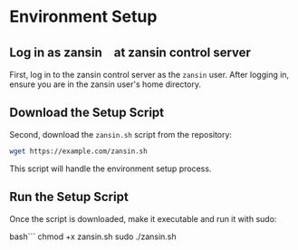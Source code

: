 # Environment Setup

## Log in as zansin　at zansin control server

First, log in to the zansin control server as the `zansin` user.
After logging in, ensure you are in the zansin user's home directory.

## Download the Setup Script

Second, download the `zansin.sh` script from the repository:

```bash
wget https://example.com/zansin.sh
```
This script will handle the environment setup process.

## Run the Setup Script
Once the script is downloaded, make it executable and run it with sudo:

bash```
chmod +x zansin.sh
sudo ./zansin.sh
```
